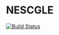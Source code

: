 # NESCGLE

[![Build Status](https://github.com/Riperedo/NESCGLE.jl/actions/workflows/CI.yml/badge.svg?branch=main)](https://github.com/Riperedo/NESCGLE.jl/actions/workflows/CI.yml?query=branch%3Amain)
